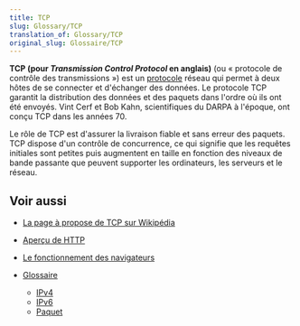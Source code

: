 ```yaml
---
title: TCP
slug: Glossary/TCP
translation_of: Glossary/TCP
original_slug: Glossaire/TCP
---
```

**TCP (pour <i lang="en">Transmission Control Protocol</i> en anglais)** (ou «&nbsp;protocole de contrôle des transmissions&nbsp;») est un [protocole](/fr/docs/Glossary/Protocol) réseau qui permet à deux hôtes de se connecter et d'échanger des données. Le protocole TCP garantit la distribution des données et des paquets dans l'ordre où ils ont été envoyés. Vint Cerf et Bob Kahn, scientifiques du DARPA à l'époque, ont conçu TCP dans les années 70.

Le rôle de TCP est d'assurer la livraison fiable et sans erreur des paquets. TCP dispose d'un contrôle de concurrence, ce qui signifie que les requêtes initiales sont petites puis augmentent en taille en fonction des niveaux de bande passante que peuvent supporter les ordinateurs, les serveurs et le réseau.

## Voir aussi

- [La page à propose de TCP sur Wikipédia](https://fr.wikipedia.org/wiki/Transmission_Control_Protocol)
- [Aperçu de HTTP](/fr/docs/Web/HTTP/Overview)
- [Le fonctionnement des navigateurs](/fr/docs/Web/Performance/How_browsers_work)
- [Glossaire](/fr/docs/Glossary)

  - [IPv4](/fr/docs/Glossary/IPv4)
  - [IPv6](/fr/docs/Glossary/IPv6)
  - [Paquet](/fr/docs/Glossary/Packet)
